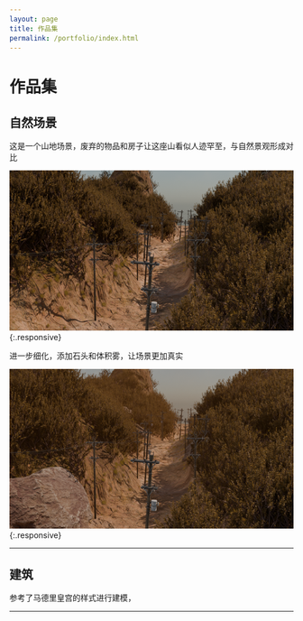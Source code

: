 ```yaml
---
layout: page
title: 作品集
permalink: /portfolio/index.html
---
```


# 作品集

## 自然场景

这是一个山地场景，废弃的物品和房子让这座山看似人迹罕至，与自然景观形成对比

![描述文字](images/sources/自然.png){:.responsive}

进一步细化，添加石头和体积雾，让场景更加真实

![添加石头](images/sources/自然2.png){:.responsive}

---

## 建筑

参考了马德里皇宫的样式进行建模，

---
